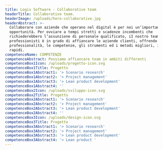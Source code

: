 ```yaml
---
title: Logix Software - Collaborative team
headerTitle: Collaborative team.
headerImage: /uploads/hero-collaborative.jpg
headerAbstract: >-
  Collaborare con aziende che operano nel digital è per noi un’importante
  opportunità. Per ovviare a tempi stretti e scadenze incombenti che
  richiederebbero l’assunzione di personale qualificato, iI nostro team di
  professionisti è in grado di affiancare le aziende clienti, offrendo le
  professionalità, le competenze, gli strumenti ed i metodi migliori, in tempi
  rapidi.
competenceName: COMPETENZE
competenceAbstract: Possiamo affiancare team in ambiti differenti
competenceBox1Icon: /uploads/progetto-icon.svg
competenceBox1Title: Progetto
competenceBox1Abstract1: '> Scenario research'
competenceBox1Abstract2: '> Project management'
competenceBox1Abstract3: '> Lean product development'
competenceBox1Abstract4: ''
competenceBox2Icon: /uploads/sviluppo-icon.svg
competenceBox2Title: Progetto
competenceBox2Abstract1: '> Scenario research'
competenceBox2Abstract2: '> Project management'
competenceBox2Abstract3: '> Lean product development'
competenceBox2Abstract4: ''
competenceBox3Icon: /uploads/design-icon.svg
competenceBox3Title: Progetto
competenceBox3Abstract1: '> Scenario research'
competenceBox3Abstract2: '> Project management'
competenceBox3Abstract3: '> Lean product development'
competenceBox3Abstract4: '> Lean product '
---
```


